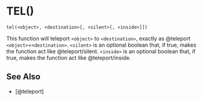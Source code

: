 # TEL()
`tel(<object>, <destination>[, <silent>[, <inside>]])`

  This function will teleport `<object>` to `<destination>`, exactly as @teleport `<object>`=`<destination>`. `<silent>` is an optional boolean that, if true, makes the function act like @teleport/silent. `<inside>` is an optional boolean that, if true, makes the function act like @teleport/inside.


## See Also
- [@teleport]

